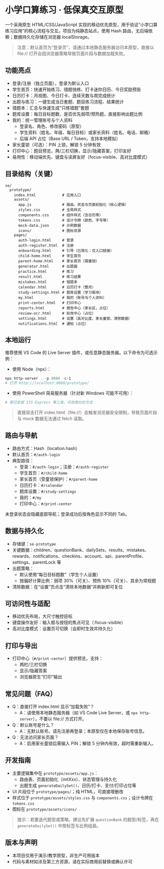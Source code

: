 # 小学口算练习 · 低保真交互原型

一个采用原生 HTML/CSS/JavaScript 实现的移动优先原型，用于验证“小学口算练习应用”的核心流程与交互。项目为纯静态站点，使用 Hash 路由，无后端依赖；数据持久化存储在浏览器 localStorage。

> 注意：默认首页为“登录页”，请通过本地静态服务器访问本原型，直接以 file:// 打开会因浏览器策略导致页面片段与数据加载失败。

## 功能亮点

- 登录/注册（独立页面），登录为默认入口
- 学生首页：快速开始练习、错题快练、打卡迷你日历、今日奖励预告
- 日历打卡：月视图、今日打卡、连续天数与周完成统计
- 出题与练习：一键生成当日套题、题目练习流程、结果统计
- 错题本：汇总与快速生成“只练错题”套题
- 题库设置：每日目标题数、是否优先弱项/预热题，直接影响出题比例
- 我的：统一管理账号与个人资料
  - 登录名、角色、修改密码（原型）
  - 学生资料（姓名、年级、每日目标）或家长资料（姓名、电话、邮箱）
  - 后端 API 占位（Base URL / Token，支持本地模拟）
- 家长童锁（可选）：PIN 上锁，解锁 5 分钟有效
- 打印中心：题目预览，两/三栏切换，显示/隐藏答案，打印友好
- 易用性：移动端优先、键盘与读屏友好（focus-visible、高对比度模式）

## 目录结构（关键）

```
se/
  prototype/
    index.html            # 应用入口
    assets/
      app.js              # 路由、状态与页面初始化（核心逻辑）
      styles.css          # 全局样式
      components.css      # 组件样式（含日历等）
      tokens.css          # 设计令牌（颜色、字号等）
      mock-data.json      # 示例数据
      icons/              # 图标资源
    pages/
      auth-login.html     # 登录
      auth-register.html  # 注册
      onboarding.html     # 引导（已简化：仅入口链接）
      child-home.html     # 学生首页
      parent-home.html    # 家长首页（需童锁）
      generator.html      # 出题器
      practice.html       # 练习
      result.html         # 练习结果
      mistakes.html       # 错题本
      calendar.html       # 日历打卡（整月）
      study-settings.html # 题库设置（学习板块）
      my.html             # 我的（账号与个人资料）
      print-center.html   # 打印中心
      reports.html        # 报告中心（家长区，占位）
      review-ocr.html     # 批改中心（占位）
      settings.html       # 设置（高对比度、家长童锁、清除数据）
      notifications.html  # 通知（占位）
```

## 本地运行

推荐使用 VS Code 的 Live Server 插件，或任意静态服务器。以下命令为可选示例：

- 使用 Node（npx）：

```powershell
npx http-server . -p 8080 -c-1
# 打开 http://localhost:8080/prototype/
```

- 使用 PowerShell 简易服务器（针对新 Windows 可能不可用）：

```powershell
# 若已安装 IIS Express 等工具，可改用对应方式
```

> 直接双击打开 index.html（file://）会触发浏览器安全限制，导致页面片段与 mock 数据无法通过 fetch 读取。

## 路由与导航

- 路由方式：Hash（location.hash）
- 默认首页：`#/auth-login`
- 典型路径：
  - 登录：`#/auth-login`；注册：`#/auth-register`
  - 学生首页：`#/child-home`
  - 家长首页（受童锁保护）：`#/parent-home`
  - 日历打卡：`#/calendar`
  - 题库设置：`#/study-settings`
  - 我的：`#/my`
  - 打印中心：`#/print-center`

未登录状态会隐藏底部导航；登录成功后按角色显示不同的 Tab。

## 数据与持久化

- 存储键：`se-prototype`
- 关键数据：children、questionBank、dailySets、results、mistakes、rewards、notifications、checkins、account、api、parentProfile、settings、parentLock 等
- 出题策略：
  - 默认使用“每日目标题数”（学生个人设置）
  - 按偏好计算比例：弱项 30%（可关）、预热 10%（可关）、其余为常规题
- 清除数据：在“设置”页点击“清除本地数据”并刷新即可复位

## 可访问性与适配

- 移动优先布局，大尺寸触控目标
- 键盘操作友好：输入框与按钮的焦点可见（:focus-visible）
- 高对比度模式：设置页可切换（会即时生效并持久化）

## 打印与导出

- 打印中心（`#/print-center`）提供预览，支持：
  - 两栏/三栏切换
  - 显示/隐藏答案
  - 浏览器原生“打印”输出

## 常见问题（FAQ）

- Q：直接打开 index.html 显示“加载失败”？
  - A：请使用本地静态服务器（如 VS Code Live Server，或 `npx http-server`），不要以 file:// 方式打开。
- Q：默认账号是什么？
  - A：无默认账号。请先注册再登录；本原型仅在本地保存账号信息。
- Q：无法访问家长页面？
  - A：启用家长童锁后需输入 PIN；解锁 5 分钟内有效，超时需重新输入。

## 开发指南

- 主要逻辑集中在 `prototype/assets/app.js`：
  - 路由表、页面初始化（initXxx）、状态管理与持久化
  - 出题生成 `generateDailySet()`、日历/打卡、支付/打印占位等
- UI 片段位于 `prototype/pages/`；纯 HTML，可直接增删改
- 样式位于 `prototype/assets/styles.css` 与 `components.css`；设计令牌在 `tokens.css`
- 图标在 `prototype/assets/icons/`

> 提示：若要迭代题型或策略，建议先扩展 `questionBank` 的题型/标签，再在 `generateDailySet()` 中按标签与比例组装。

## 版本与声明

- 本项目仅用于演示/教学原型，非生产可用版本
- 代码与素材如涉及第三方资源，请在实际商用前替换或确认许可
